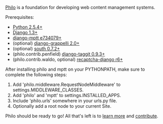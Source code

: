 [Philo](http://philocms.org/) is a foundation for developing web content management systems.

Prerequisites:

 * [Python 2.5.4+](http://www.python.org/)
 * [Django 1.3+](http://www.djangoproject.com/)
 * [django-mptt e734079+](https://github.com/django-mptt/django-mptt/)
 * (optional) [django-grappelli 2.0+](http://code.google.com/p/django-grappelli/)
 * (optional) [south 0.7.2+](http://south.aeracode.org/)
 * (philo.contrib.penfield) [django-taggit 0.9.3+](https://github.com/alex/django-taggit/)
 * (philo.contrib.waldo, optional) [recaptcha-django r6+](http://code.google.com/p/recaptcha-django/)

After installing philo and mptt on your PYTHONPATH, make sure to complete the following steps:

1. Add 'philo.middleware.RequestNodeMiddleware' to settings.MIDDLEWARE_CLASSES.
2. Add 'philo' and 'mptt' to settings.INSTALLED_APPS.
3. Include 'philo.urls' somewhere in your urls.py file.
4. Optionally add a root node to your current Site.

Philo should be ready to go! All that's left is to [learn more](http://docs.philocms.org/) and [contribute](http://docs.philocms.org/en/latest/contributing.html).
